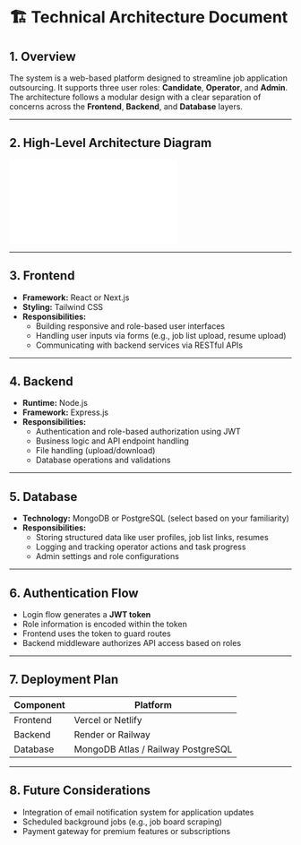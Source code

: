 # 🏗️ Technical Architecture Document

## 1. Overview

The system is a web-based platform designed to streamline job application outsourcing. It supports three user roles: **Candidate**, **Operator**, and **Admin**. The architecture follows a modular design with a clear separation of concerns across the **Frontend**, **Backend**, and **Database** layers.

---

## 2. High-Level Architecture Diagram

![Architecture Diagram](./docs/architecture.md)


---

## 3. Frontend

- **Framework:** React or Next.js  
- **Styling:** Tailwind CSS  
- **Responsibilities:**
  - Building responsive and role-based user interfaces
  - Handling user inputs via forms (e.g., job list upload, resume upload)
  - Communicating with backend services via RESTful APIs

---

## 4. Backend

- **Runtime:** Node.js  
- **Framework:** Express.js  
- **Responsibilities:**
  - Authentication and role-based authorization using JWT
  - Business logic and API endpoint handling
  - File handling (upload/download)
  - Database operations and validations

---

## 5. Database

- **Technology:** MongoDB or PostgreSQL (select based on your familiarity)  
- **Responsibilities:**
  - Storing structured data like user profiles, job list links, resumes
  - Logging and tracking operator actions and task progress
  - Admin settings and role configurations

---

## 6. Authentication Flow

- Login flow generates a **JWT token**
- Role information is encoded within the token
- Frontend uses the token to guard routes
- Backend middleware authorizes API access based on roles

---

## 7. Deployment Plan

| Component | Platform              |
|-----------|------------------------|
| Frontend  | Vercel or Netlify      |
| Backend   | Render or Railway      |
| Database  | MongoDB Atlas / Railway PostgreSQL |

---

## 8. Future Considerations

- Integration of email notification system for application updates
- Scheduled background jobs (e.g., job board scraping)
- Payment gateway for premium features or subscriptions
